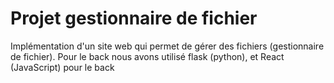 # Projet gestionnaire de fichier 
Implémentation d'un site web qui permet de gérer des fichiers (gestionnaire de fichier). Pour le back nous avons utilisé flask (python), et React (JavaScript) pour le back
